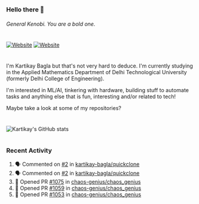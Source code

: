 ### Hello there 👋
###### General Kenobi. You are a bold one.

#
[![Website](https://img.shields.io/website?label=kartikaybagla.com&style=flat-square&url=https%3A%2F%2Fkartikaybagla.com)](https://kartikaybagla.com)
[![Website](https://img.shields.io/website?label=itwasthe.management&style=flat-square&url=https%3A%2F%2Fitwasthe.management)](https://itwasthe.management)
#

I'm Kartikay Bagla but that's not very hard to deduce. I'm currently studying in the Applied Mathematics Department of Delhi Technological University (formerly Delhi College of Engineering).

I'm interested in ML/AI, tinkering with hardware, building stuff to automate tasks and anything else that is fun, interesting and/or related to tech!

Maybe take a look at some of my repositories?

#
![Kartikay's GitHub stats](https://github-readme-stats.vercel.app/api?username=kartikay-bagla&count_private=true&show_icons=true&theme=radical)
#


### Recent Activity
<!--START_SECTION:activity-->
1. 🗣 Commented on [#2](https://github.com/kartikay-bagla/quickclone/issues/2) in [kartikay-bagla/quickclone](https://github.com/kartikay-bagla/quickclone)
2. 🗣 Commented on [#2](https://github.com/kartikay-bagla/quickclone/issues/2) in [kartikay-bagla/quickclone](https://github.com/kartikay-bagla/quickclone)
3. 💪 Opened PR [#1075](https://github.com/chaos-genius/chaos_genius/pull/1075) in [chaos-genius/chaos_genius](https://github.com/chaos-genius/chaos_genius)
4. 💪 Opened PR [#1059](https://github.com/chaos-genius/chaos_genius/pull/1059) in [chaos-genius/chaos_genius](https://github.com/chaos-genius/chaos_genius)
5. 💪 Opened PR [#1053](https://github.com/chaos-genius/chaos_genius/pull/1053) in [chaos-genius/chaos_genius](https://github.com/chaos-genius/chaos_genius)
<!--END_SECTION:activity-->
